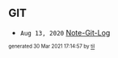 ## GIT


* <code>Aug 13, 2020</code> [Note-Git-Log](2020-08-13T14-39-44-note-git-log.md)

<sup><sub>generated 30 Mar 2021 17:14:57 by <a href='https://github.com/senorprogrammer/til'>til</a></sub></sup>
